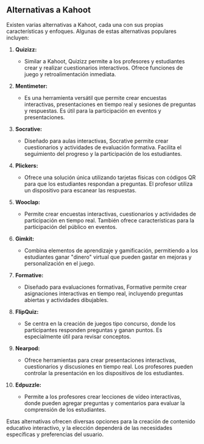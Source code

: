 ## Alternativas a Kahoot

Existen varias alternativas a Kahoot, cada una con sus propias características y enfoques. Algunas de estas alternativas populares incluyen:

1. **Quizizz:**
   - Similar a Kahoot, Quizizz permite a los profesores y estudiantes crear y realizar cuestionarios interactivos. Ofrece funciones de juego y retroalimentación inmediata.

2. **Mentimeter:**
   - Es una herramienta versátil que permite crear encuestas interactivas, presentaciones en tiempo real y sesiones de preguntas y respuestas. Es útil para la participación en eventos y presentaciones.

3. **Socrative:**
   - Diseñado para aulas interactivas, Socrative permite crear cuestionarios y actividades de evaluación formativa. Facilita el seguimiento del progreso y la participación de los estudiantes.

4. **Plickers:**
   - Ofrece una solución única utilizando tarjetas físicas con códigos QR para que los estudiantes respondan a preguntas. El profesor utiliza un dispositivo para escanear las respuestas.

5. **Wooclap:**
   - Permite crear encuestas interactivas, cuestionarios y actividades de participación en tiempo real. También ofrece características para la participación del público en eventos.

6. **Gimkit:**
   - Combina elementos de aprendizaje y gamificación, permitiendo a los estudiantes ganar "dinero" virtual que pueden gastar en mejoras y personalización en el juego.

7. **Formative:**
   - Diseñado para evaluaciones formativas, Formative permite crear asignaciones interactivas en tiempo real, incluyendo preguntas abiertas y actividades dibujables.

8. **FlipQuiz:**
   - Se centra en la creación de juegos tipo concurso, donde los participantes responden preguntas y ganan puntos. Es especialmente útil para revisar conceptos.

9. **Nearpod:**
   - Ofrece herramientas para crear presentaciones interactivas, cuestionarios y discusiones en tiempo real. Los profesores pueden controlar la presentación en los dispositivos de los estudiantes.

10. **Edpuzzle:**
    - Permite a los profesores crear lecciones de vídeo interactivas, donde pueden agregar preguntas y comentarios para evaluar la comprensión de los estudiantes.

Estas alternativas ofrecen diversas opciones para la creación de contenido educativo interactivo, y la elección dependerá de las necesidades específicas y preferencias del usuario.

